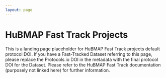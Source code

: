 ```yaml
---
layout: page
---
```


# HuBMAP Fast Track Projects

This is a landing page placeholder for HuBMAP Fast Track projects default protocol DOI.  If you have a Fast-Tracked Dataset referring to this page, please replace the Protocols.io DOI in the metadata with the final protocol DOI for the Dataset.  Please refer to the HuBMAP Fast Track documentation (purposely not linked here) for further information.

